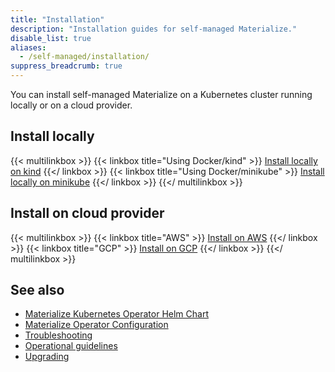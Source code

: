 ```yaml
---
title: "Installation"
description: "Installation guides for self-managed Materialize."
disable_list: true
aliases:
  - /self-managed/installation/
suppress_breadcrumb: true
---
```


You can install self-managed Materialize on a Kubernetes cluster running locally
or on a cloud provider.

## Install locally

{{< multilinkbox >}}
{{< linkbox title="Using Docker/kind" >}}
[Install locally on kind](/self-managed/installation/install-on-local-kind/)
{{</ linkbox >}}
{{< linkbox  title="Using Docker/minikube" >}}
[Install locally on minikube](/self-managed/installation/install-on-local-minikube/)
{{</ linkbox >}}
{{</ multilinkbox >}}

## Install on cloud provider

{{< multilinkbox >}}
{{< linkbox title="AWS" >}}
[Install on AWS](/self-managed/installation/install-on-aws/)
{{</ linkbox >}}
{{< linkbox title="GCP" >}}
[Install on GCP](/self-managed/installation/install-on-gcp/)
{{</ linkbox >}}
{{</ multilinkbox >}}

## See also

- [Materialize Kubernetes Operator Helm Chart](/self-managed/)
- [Materialize Operator Configuration](/self-managed/configuration/)
- [Troubleshooting](/self-managed/troubleshooting/)
- [Operational guidelines](/self-managed/operational-guidelines/)
- [Upgrading](/self-managed/upgrading/)
